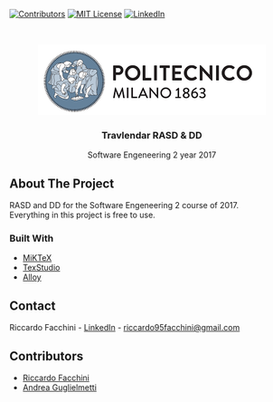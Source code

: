 <!--
*** Many thanks for README template to Othneil Drew: https://github.com/othneildrew
*** Taken from: https://github.com/othneildrew/Best-README-Template
-->





<!-- PROJECT SHIELDS -->
<!--
*** I'm using markdown "reference style" links for readability.
*** Reference links are enclosed in brackets [ ] instead of parentheses ( ).
*** See the bottom of this document for the declaration of the reference variables
*** for contributors-url, forks-url, etc. This is an optional, concise syntax you may use.
*** https://www.markdownguide.org/basic-syntax/#reference-style-links
-->
[![Contributors][contributors-shield]][contributors-url]
[![MIT License][license-shield]][license-url]
[![LinkedIn][linkedin-shield]][linkedin-url]

<!-- PROJECT LOGO -->
<br />
<p align="center">
  <a>
    <img src="https://github.com/Riccardo95Facchini/FacchiniGuglielmetti-Travlendar-2017/blob/master/Documents/01%20-%20RASD/latex_files/Img/PolimiLogo.png" alt="Logo">
  </a>

  <h3 align="center">Travlendar RASD & DD</h3>

  <p align="center">
    Software Engeneering 2 year 2017
    <br />
  </p>
</p>

<!-- ABOUT THE PROJECT -->
## About The Project

RASD and DD for the Software Engeneering 2 course of 2017.<br/>
Everything in this project is free to use.

### Built With
* [MiKTeX](https://miktex.org/)
* [TexStudio](https://www.xm1math.net/texmaker/)
* [Alloy](http://alloy.lcs.mit.edu/alloy/)

<!-- CONTACT -->
## Contact

Riccardo Facchini - [LinkedIn](https://www.linkedin.com/in/riccardo-facchini-1a8206194/) - riccardo95facchini@gmail.com

<!-- CONTRIBUTORS -->
## Contributors

* <a href="https://github.com/Riccardo95Facchini">Riccardo Facchini</a>
* <a href="https://github.com/AndreaGuglielmetti">Andrea Guglielmetti</a>

<!-- MARKDOWN LINKS & IMAGES -->
<!-- https://www.markdownguide.org/basic-syntax/#reference-style-links -->
[contributors-shield]: https://img.shields.io/github/contributors/Riccardo95Facchini/FacchiniGuglielmetti-Travlendar-2017
[contributors-url]: https://github.com/Riccardo95Facchini/FacchiniGuglielmetti-Travlendar-2017/graphs/contributors
[license-shield]: https://img.shields.io/github/license/Riccardo95Facchini/FacchiniGuglielmetti-Travlendar-2017
[license-url]: https://github.com/Riccardo95Facchini/FacchiniGuglielmetti-Travlendar-2017/blob/master/LICENSE
[linkedin-shield]: https://img.shields.io/badge/-LinkedIn-black.svg?style=flat-square&logo=linkedin&colorB=555
[linkedin-url]: https://linkedin.com/in/riccardo-facchini-1a8206194
